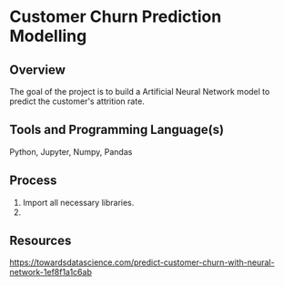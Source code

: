 # Customer Churn Prediction Modelling

## Overview
The goal of the project is to build a Artificial Neural Network model to predict the customer's attrition rate. 

## Tools and Programming Language(s)
Python, Jupyter, Numpy, Pandas

## Process
1. Import all necessary libraries.
2. 

## Resources
https://towardsdatascience.com/predict-customer-churn-with-neural-network-1ef8f1a1c6ab
